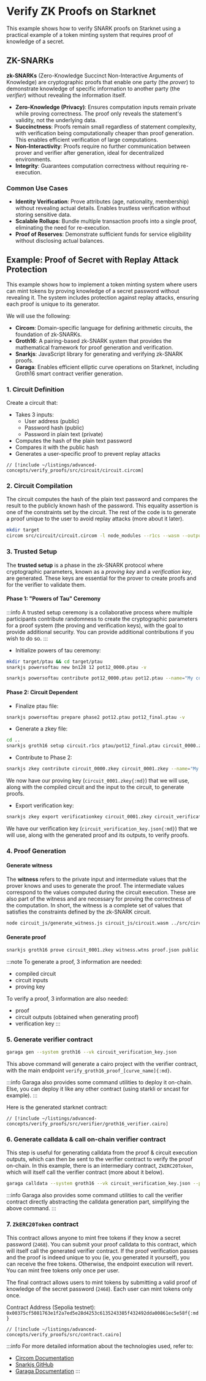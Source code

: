 # Verify ZK Proofs on Starknet

This example shows how to verify SNARK proofs on Starknet using a practical example of a token minting system that requires proof of knowledge of a secret.

## ZK-SNARKs

**zk-SNARKs** (Zero-Knowledge Succinct Non-Interactive Arguments of Knowledge) are cryptographic proofs that enable one party (the *prover*) to demonstrate knowledge of specific information to another party (the *verifier*) without revealing the information itself.

- **Zero-Knowledge (Privacy)**: Ensures computation inputs remain private while proving correctness. The proof only reveals the statement's validity, not the underlying data.
- **Succinctness**: Proofs remain small regardless of statement complexity, with verification being computationally cheaper than proof generation. This enables efficient verification of large computations.
- **Non-Interactivity**: Proofs require no further communication between prover and verifier after generation, ideal for decentralized environments.
- **Integrity**: Guarantees computation correctness without requiring re-execution.

### Common Use Cases

- **Identity Verification**: Prove attributes (age, nationality, membership) without revealing actual details. Enables trustless verification without storing sensitive data.
- **Scalable Rollups**: Bundle multiple transaction proofs into a single proof, eliminating the need for re-execution.
- **Proof of Reserves**: Demonstrate sufficient funds for service eligibility without disclosing actual balances.

## Example: Proof of Secret with Replay Attack Protection

This example shows how to implement a token minting system where users can mint tokens by proving knowledge of a secret password without revealing it. The system includes protection against replay attacks, ensuring each proof is unique to its generator.

We will use the following:
- **Circom**: Domain-specific language for defining arithmetic circuits, the foundation of zk-SNARKs.
- **Groth16**: A pairing-based zk-SNARK system that provides the mathematical framework for proof generation and verification.
- **Snarkjs**: JavaScript library for generating and verifying zk-SNARK proofs.
- **Garaga**: Enables efficient elliptic curve operations on Starknet, including Groth16 smart contract verifier generation.

### 1. Circuit Definition

Create a circuit that:
- Takes 3 inputs:
  - User address (public)
  - Password hash (public)
  - Password in plain text (private)
- Computes the hash of the plain text password
- Compares it with the public hash
- Generates a user-specific proof to prevent replay attacks

```solidity
// [!include ~/listings/advanced-concepts/verify_proofs/src/circuit/circuit.circom]
```

### 2. Circuit Compilation

The circuit computes the hash of the plain text password and compares the result to the publicly known hash of the password. This equality assertion is one of the constraints set by the circuit. The rest of the code is to generate a proof unique to the user to avoid replay attacks (more about it later).

```bash [Terminal]
mkdir target
circom src/circuit/circuit.circom -l node_modules --r1cs --wasm --output target
```

### 3. Trusted Setup

The **trusted setup** is a phase in the zk-SNARK protocol where cryptographic parameters, known as a *proving key* and a *verification key*, are generated. These keys are essential for the prover to create proofs and for the verifier to validate them.

#### Phase 1: "Powers of Tau" Ceremony

:::info
A trusted setup ceremony is a collaborative process where multiple participants contribute randomness to create the cryptographic parameters for a proof system (the proving and verification keys), with the goal to provide additional security. You can provide additional contributions if you wish to do so.
:::

- Initialize powers of tau ceremony:

```bash [Terminal]
mkdir target/ptau && cd target/ptau
snarkjs powersoftau new bn128 12 pot12_0000.ptau -v
```

```bash [Terminal]
snarkjs powersoftau contribute pot12_0000.ptau pot12.ptau --name="My contribution to part 1" -v -e="some random text for the contribution to part 1"
```

#### Phase 2: Circuit Dependent

- Finalize ptau file:

```bash [Terminal]
snarkjs powersoftau prepare phase2 pot12.ptau pot12_final.ptau -v
```

- Generate a zkey file:

```bash [Terminal]
cd ..
snarkjs groth16 setup circuit.r1cs ptau/pot12_final.ptau circuit_0000.zkey
```

- Contribute to Phase 2:

```bash [Terminal]
snarkjs zkey contribute circuit_0000.zkey circuit_0001.zkey --name="My contribution to part 2" -v -e="some random text for the contribution to part 2"
```

We now have our proving key (`circuit_0001.zkey{:md}`) that we will use, along with the compiled circuit and the input to the circuit, to generate proofs.

- Export verification key:

```bash [Terminal]
snarkjs zkey export verificationkey circuit_0001.zkey circuit_verification_key.json
```

We have our verification key (`circuit_verification_key.json{:md}`) that we will use, along with the generated proof and its outputs, to verify proofs.

### 4. Proof Generation

#### Generate witness

The **witness** refers to the private input and intermediate values that the prover knows and uses to generate the proof. The intermediate values correspond to the values computed during the circuit execution. These are also part of the witness and are necessary for proving the correctness of the computation. In short, the witness is a complete set of values that satisfies the constraints defined by the zk-SNARK circuit.

```bash [Terminal]
node circuit_js/generate_witness.js circuit_js/circuit.wasm ../src/circuit/input.json witness.wtns
```

#### Generate proof

```bash [Terminal]
snarkjs groth16 prove circuit_0001.zkey witness.wtns proof.json public.json
```

:::note
To generate a proof, 3 information are needed:
- compiled circuit
- circuit inputs
- proving key

To verify a proof, 3 information are also needed:
- proof
- circuit outputs (obtained when generating proof)
- verification key
:::

### 5. Generate verifier contract

```bash [Terminal]
garaga gen --system groth16 --vk circuit_verification_key.json
```

This above command will generate a cairo project with the verifier contract, with the main endpoint `verify_groth16_proof_[curve_name]{:md}`.

:::info
Garaga also provides some command utilities to deploy it on-chain. Else, you can deploy it like any other contract (using starkli or sncast for example).
:::

Here is the generated starknet contract:

```cairo
// [!include ~/listings/advanced-concepts/verify_proofs/src/verifier/groth16_verifier.cairo]
```

### 6. Generate calldata & call on-chain verifier contract

This step is useful for generating calldata from the proof & circuit execution outputs, which can then be sent to the verifier contract to verify the proof on-chain. In this example, there is an intermediary contract, `ZkERC20Token`, which will itself call the verifier contract (more about it below).

```bash [Terminal]
garaga calldata --system groth16 --vk circuit_verification_key.json --proof proof.json --public-inputs public.json --format starkli | xargs starkli invoke --account ~/.starkli-wallets/deployer/account.json --keystore ~/.starkli-wallets/deployer/keystore.json --network sepolia --watch 0x00375cf5081763e1f2a7ed5e28d4253c6135243385f432492dda00861ec5e58f mint_with_proof
```

:::info
Garaga also provides some command utilities to call the verifier contract directly abstracting the calldata generation part, simplifying the above command.
:::

### 7. `ZkERC20Token` contract

This contract allows anyone to mint free tokens if they know a secret password (`2468`). You can submit your proof calldata to this contract, which will itself call the generated verifier contract. If the proof verification passes and the proof is indeed unique to you (ie, you generated it yourself), you can receive the free tokens. Otherwise, the endpoint execution will revert. You can mint free tokens only once per user.

The final contract allows users to mint tokens by submitting a valid proof of knowledge of the secret password (`2468`). Each user can mint tokens only once.

Contract Address (Sepolia testnet): `0x00375cf5081763e1f2a7ed5e28d4253c6135243385f432492dda00861ec5e58f{:md}`

```cairo
// [!include ~/listings/advanced-concepts/verify_proofs/src/contract.cairo]
```

:::info
For more detailed information about the technologies used, refer to:
- [Circom Documentation](https://docs.circom.io/)
- [Snarkjs GitHub](https://github.com/iden3/snarkjs)
- [Garaga Documentation](https://garaga.gitbook.io/garaga)
:::

